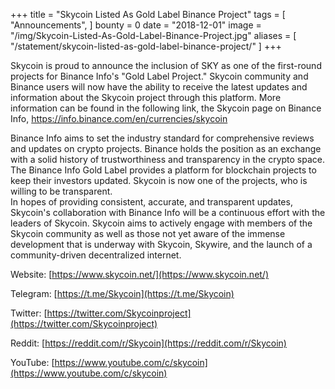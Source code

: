 +++
title = "Skycoin Listed As Gold Label Binance Project"
tags = [
	"Announcements",
]
bounty = 0
date = "2018-12-01"
image = "/img/Skycoin-Listed-As-Gold-Label-Binance-Project.jpg"
aliases = [
	"/statement/skycoin-listed-as-gold-label-binance-project/"
]
+++

Skycoin is proud to announce the inclusion of SKY as one of the first-round projects for Binance Info's "Gold Label Project." Skycoin community and Binance users will now have the ability to receive the latest updates and information about the Skycoin project through this platform. More information can be found in the following link, the Skycoin page on Binance Info, https://info.binance.com/en/currencies/skycoin

Binance Info aims to set the industry standard for comprehensive reviews and updates on crypto projects. Binance holds the position as an exchange with a solid history of trustworthiness and transparency in the crypto space. The Binance Info Gold Label provides a platform for blockchain projects to keep their investors updated. Skycoin is now one of the projects, who is willing to be transparent.\
In hopes of providing consistent, accurate, and transparent updates, Skycoin's collaboration with Binance Info will be a continuous effort with the leaders of Skycoin. Skycoin aims to actively engage with members of the Skycoin community as well as those not yet aware of the immense development that is underway with Skycoin, Skywire, and the launch of a community-driven decentralized internet.

Website: [https://www.skycoin.net/](https://www.skycoin.net/)

Telegram: [https://t.me/Skycoin](https://t.me/Skycoin)

Twitter: [https://twitter.com/Skycoinproject](https://twitter.com/Skycoinproject)

Reddit: [https://reddit.com/r/Skycoin](https://reddit.com/r/Skycoin)

YouTube: [https://www.youtube.com/c/skycoin](https://www.youtube.com/c/skycoin)
